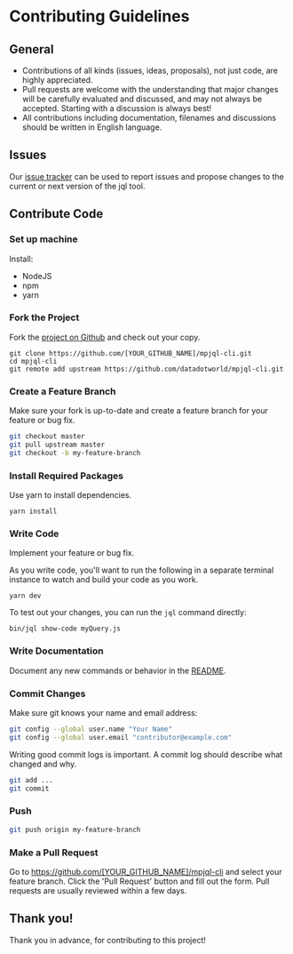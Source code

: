# Contributing Guidelines

## General

* Contributions of all kinds (issues, ideas, proposals), not just code, are highly appreciated.
* Pull requests are welcome with the understanding that major changes will be carefully evaluated
and discussed, and may not always be accepted. Starting with a discussion is always best!
* All contributions including documentation, filenames and discussions should be written in English language.

## Issues

Our [issue tracker](https://github.com/datadotworld/mpjql-cli/issues) can be used to report
issues and propose changes to the current or next version of the jql tool.

## Contribute Code

### Set up machine

Install:

* NodeJS
* npm
* yarn

### Fork the Project

Fork the [project on Github](https://github.com/datadotworld/mpjql-cli) and check out your copy.

```
git clone https://github.com/[YOUR_GITHUB_NAME]/mpjql-cli.git
cd mpjql-cli
git remote add upstream https://github.com/datadotworld/mpjql-cli.git
```


### Create a Feature Branch

Make sure your fork is up-to-date and create a feature branch for your feature or bug fix.

```bash
git checkout master
git pull upstream master
git checkout -b my-feature-branch
```

### Install Required Packages

Use yarn to install dependencies.

```
yarn install
```

### Write Code

Implement your feature or bug fix.

As you write code, you'll want to run the following in a separate terminal instance
to watch and build your code as you work.
```
yarn dev
```

To test out your changes, you can run the `jql` command directly:
```
bin/jql show-code myQuery.js
```

### Write Documentation

Document any new commands or behavior in the [README](README.md).

### Commit Changes

Make sure git knows your name and email address:

```bash
git config --global user.name "Your Name"
git config --global user.email "contributor@example.com"
```

Writing good commit logs is important. A commit log should describe what changed and why.

```bash
git add ...
git commit
```

### Push

```bash
git push origin my-feature-branch
```

### Make a Pull Request

Go to <https://github.com/[YOUR_GITHUB_NAME]/mpjql-cli> and select your feature branch.
Click the 'Pull Request' button and fill out the form. Pull requests are usually reviewed within
a few days.

## Thank you!

Thank you in advance, for contributing to this project!
